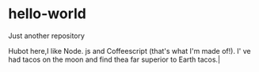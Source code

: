 # hello-world
Just another repository

Hubot here,I like Node. js and Coffeescript (that's what I'm made of!).
I' ve had tacos on the moon and find thea far superior to Earth tacos.|
